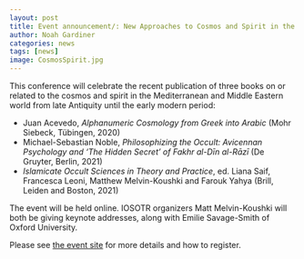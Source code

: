 ```yaml
---
layout: post
title: Event announcement/: New Approaches to Cosmos and Spirit in the Premodern World, July 9-10 2021
author: Noah Gardiner
categories: news
tags: [news]
image: CosmosSpirit.jpg
---
```

This conference will celebrate the recent publication of three books on or related to the cosmos and spirit in the Mediterranean and Middle Eastern world from late Antiquity until the early modern period: 

- Juan Acevedo, *Alphanumeric Cosmology from Greek into Arabic* (Mohr Siebeck, Tübingen, 2020)
- Michael-Sebastian Noble, *Philosophizing the Occult: Avicennan Psychology and ‘The Hidden Secret’ of Fakhr al-Dīn al-Rāzī* (De Gruyter, Berlin, 2021)
- *Islamicate Occult Sciences in Theory and Practice*, ed. Liana Saif, Francesca Leoni, Matthew Melvin-Koushki and Farouk Yahya (Brill, Leiden and Boston, 2021)

The event will be held online. IOSOTR organizers Matt Melvin-Koushki will both be giving keynote addresses, along with Emilie Savage-Smith of Oxford University.

Please see [the event site](https://warburg.sas.ac.uk/events/event/24440) for more details and how to register.
